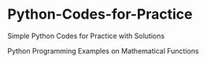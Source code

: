 # Python-Codes-for-Practice
Simple Python Codes for Practice with Solutions

Python Programming Examples on Mathematical Functions
